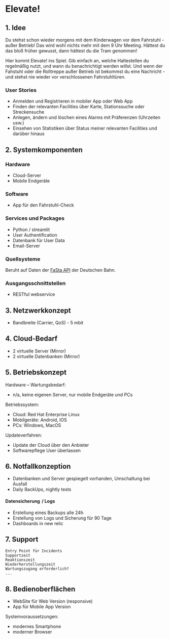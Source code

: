 # Elevate!

## 1. Idee
Du stehst schon wieder morgens mit dem Kinderwagen vor dem Fahrstuhl - außer Betrieb! Das wird wohl nichts mehr mit dem 9 Uhr Meeting. Hättest du das bloß früher gewusst, dann hättest du die Tram genommen! 

Hier kommt Elevate! ins Spiel. Gib einfach an, welche Haltestellen du regelmäßig nutzt, und wann du benachrichtigt werden willst. Und wenn der Fahstuhl oder die Rolltreppe außer Betrieb ist bekommst du eine Nachricht - und stehst nie wieder vor verschlossenen Fahrstuhltüren. 

### User Stories
- Anmelden und Registrieren in mobiler App oder Web App
- Finden der relevanten Facilities über Karte, Stationssuche oder Streckensuche
- Anlegen, ändern und löschen eines Alarms mit Präferenzen (Uhrzeiten usw.)
- Einsehen von Statistiken über Status meiner relevanten Facilities und darüber hinaus


## 2. Systemkomponenten
### Hardware
- Cloud-Server
- Mobile Endgeräte

### Software
- App für den Fahrstuhl-Check

### Services und Packages
- Python / streamlit
- User Authentification 
- Datenbank für User Data
- Email-Server

### Quellsysteme
Beruht auf Daten der [FaSta API](https://developers.deutschebahn.com/db-api-marketplace/apis/product/fasta) der Deutschen Bahn.

### Ausgangsschnittstellen
- RESTful webservice

## 3. Netzwerkkonzept
- Bandbreite (Carrier, QoS) -  5 mbit

## 4. Cloud-Bedarf
- 2 virtuelle Server (Mirror)
- 2 virtuelle Datenbanken (Mirror)

## 5. Betriebskonzept
Hardware – Wartungsbedarf:
- n/a, keine eigenen Server, nur mobile Endgeräte und PCs

Betriebssystem: 
- Cloud: Red Hat Enterprise Linux
- Mobilgeräte: Android, IOS
- PCs: Windows, MacOS

Updateverfahren:
- Update der Cloud über den Anbieter
- Softwarepflege User überlassen

## 6. Notfallkonzeption
- Datenbanken und Server gespiegelt vorhanden, Umschaltung bei Ausfall
- Daily BackUps, nightly tests

#### Datensicherung  / Logs 
- Erstellung eines Backups alle 24h
- Erstellung von Logs und Sicherung für 90 Tage
- Dashboards in new relic

## 7. Support
```
Entry Point für Incidents  
Supportzeit  
Reaktionszeit  
Wiederherstellungszeit  
Wartungszugang erforderlich?  
...
```

## 8. Bedienoberflächen
- WebSite für Web Version (responsive)
- App für Mobile App Version

Systemvoraussetzungen:
- modernes Smartphone
- moderner Browser
